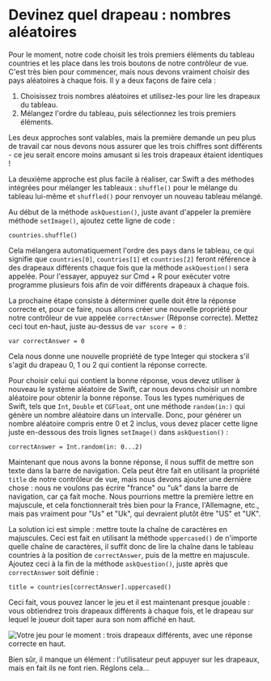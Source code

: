 # Devinez quel drapeau : nombres aléatoires

Pour le moment, notre code choisit les trois premiers éléments du tableau countries et les place dans les trois boutons de notre contrôleur de vue. C'est très bien pour commencer, mais nous devons vraiment choisir des pays aléatoires à chaque fois. Il y a deux façons de faire cela :

1. Choisissez trois nombres aléatoires et utilisez-les pour lire les drapeaux du tableau.
2. Mélangez l'ordre du tableau, puis sélectionnez les trois premiers éléments.

Les deux approches sont valables, mais la première demande un peu plus de travail car nous devons nous assurer que les trois chiffres sont différents - ce jeu serait encore moins amusant si les trois drapeaux étaient identiques !

La deuxième approche est plus facile à réaliser, car Swift a des méthodes intégrées pour mélanger les tableaux : `shuffle()` pour le mélange du tableau lui-même et `shuffled()` pour renvoyer un nouveau tableau mélangé.

Au début de la méthode `askQuestion()`, juste avant d'appeler la première méthode `setImage()`, ajoutez cette ligne de code :

    countries.shuffle()

Cela mélangera automatiquement l'ordre des pays dans le tableau, ce qui signifie que `countries[0]`, `countries[1]` et `countries[2]` feront référence à des drapeaux différents chaque fois que la méthode `askQuestion()` sera appelée. Pour l'essayer, appuyez sur Cmd + R pour exécuter votre programme plusieurs fois afin de voir différents drapeaux à chaque fois.

La prochaine étape consiste à déterminer quelle doit être la réponse correcte et, pour ce faire, nous allons créer une nouvelle propriété pour notre contrôleur de vue appelée `correctAnswer` (Réponse correcte). Mettez ceci tout en-haut, juste au-dessus de `var score = 0` :

    var correctAnswer = 0

Cela nous donne une nouvelle propriété de type Integer qui stockera s'il s'agit du drapeau 0, 1 ou 2 qui contient la réponse correcte.

Pour choisir celui qui contient la bonne réponse, vous devez utiliser à nouveau le système aléatoire de Swift, car nous devons choisir un nombre aléatoire pour obtenir la bonne réponse. Tous les types numériques de Swift, tels que `Int`, `Double` et `CGFloat`, ont une méthode `random(in:)` qui génère un nombre aléatoire dans un intervalle. Donc, pour générer un nombre aléatoire compris entre 0 et 2 inclus, vous devez placer cette ligne juste en-dessous des trois lignes `setImage()` dans `askQuestion()` :

    correctAnswer = Int.random(in: 0...2)

Maintenant que nous avons la bonne réponse, il nous suffit de mettre son texte dans la barre de navigation. Cela peut être fait en utilisant la propriété `title` de notre contrôleur de vue, mais nous devons ajouter une dernière chose : nous ne voulons pas écrire "france" ou "uk" dans la barre de navigation, car ça fait moche. Nous pourrions mettre la première lettre en majuscule, et cela fonctionnerait très bien pour la France, l'Allemagne, etc., mais pas vraiment pour "Us" et "Uk", qui devraient plutôt être "US" et "UK".

La solution ici est simple : mettre toute la chaîne de caractères en majuscules. Ceci est fait en utilisant la méthode `uppercased()` de n'importe quelle chaîne de caractères, il suffit donc de lire la chaîne dans le tableau countries à la position de `correctAnswer`, puis de la mettre en majuscule. Ajoutez ceci à la fin de la méthode `askQuestion()`, juste après que `correctAnswer` soit définie :

    title = countries[correctAnswer].uppercased()

Ceci fait, vous pouvez lancer le jeu et il est maintenant presque jouable : vous obtiendrez trois drapeaux différents à chaque fois, et le drapeau sur lequel le joueur doit taper aura son nom affiché en haut.

![Votre jeu pour le moment : trois drapeaux différents, avec une réponse correcte en haut.](2-12.png)

Bien sûr, il manque un élément : l'utilisateur peut appuyer sur les drapeaux, mais en fait ils ne font rien. Réglons cela…
